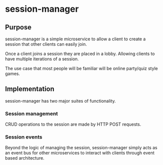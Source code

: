 # session-manager

## Purpose

session-manager is a simple microservice to allow a client to create a session 
that other clients can easily join.

Once a client joins a session they are placed in a lobby. Allowing clients to have 
multiple iterations of a session.

The use case that most people will be familiar will be online party/quiz style games.

## Implementation

session-manager has two major suites of functionality.

### Session management
CRUD operations to the session are made by HTTP POST requests.

### Session events
Beyond the logic of managing the session, session-manager simply acts as an event bus
for other microservices to interact with clients through event based architecture.